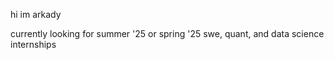 hi im arkady

currently looking for summer '25 or spring '25 swe, quant, and data science internships
